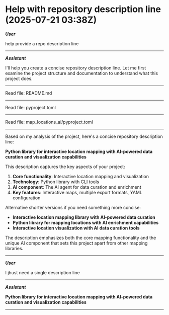 <!-- Generated by SpecStory -->

# Help with repository description line (2025-07-21 03:38Z)

_**User**_

help provide a repo description line

---

_**Assistant**_

I'll help you create a concise repository description line. Let me first examine the project structure and documentation to understand what this project does.


---

Read file: README.md

---

Read file: pyproject.toml

---

Read file: map_locations_ai/pyproject.toml

---

Based on my analysis of the project, here's a concise repository description line:

**Python library for interactive location mapping with AI-powered data curation and visualization capabilities**

This description captures the key aspects of your project:

1. **Core functionality**: Interactive location mapping and visualization
2. **Technology**: Python library with CLI tools
3. **AI component**: The AI agent for data curation and enrichment
4. **Key features**: Interactive maps, multiple export formats, YAML configuration

Alternative shorter versions if you need something more concise:

- **Interactive location mapping library with AI-powered data curation**
- **Python library for mapping locations with AI enrichment capabilities**
- **Interactive location visualization with AI data curation tools**

The description emphasizes both the core mapping functionality and the unique AI component that sets this project apart from other mapping libraries.

---

_**User**_

I jhust need a single description line

---

_**Assistant**_

**Python library for interactive location mapping with AI-powered data curation and visualization capabilities**

---
